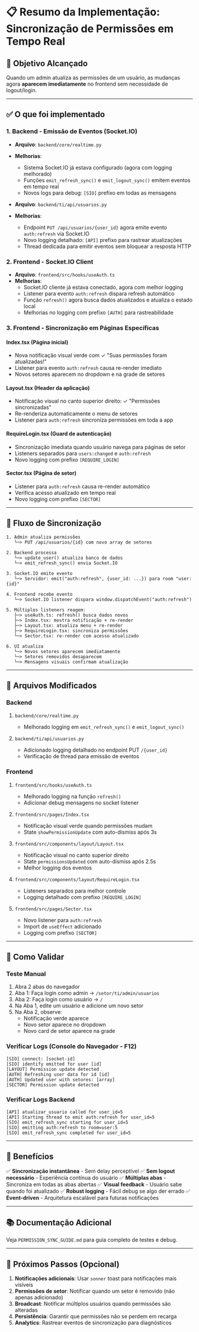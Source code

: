 # 📋 Resumo da Implementação: Sincronização de Permissões em Tempo Real

## 🎯 Objetivo Alcançado

Quando um admin atualiza as permissões de um usuário, as mudanças agora **aparecem imediatamente** no frontend sem necessidade de logout/login.

---

## ✅ O que foi implementado

### 1. **Backend - Emissão de Eventos (Socket.IO)**
- **Arquivo**: `backend/core/realtime.py`
- **Melhorias**:
  - Sistema Socket.IO já estava configurado (agora com logging melhorado)
  - Funções `emit_refresh_sync()` e `emit_logout_sync()` emitem eventos em tempo real
  - Novos logs para debug: `[SIO]` prefixo em todas as mensagens

- **Arquivo**: `backend/ti/api/usuarios.py`
- **Melhorias**:
  - Endpoint `PUT /api/usuarios/{user_id}` agora emite evento `auth:refresh` via Socket.IO
  - Novo logging detalhado: `[API]` prefixo para rastrear atualizações
  - Thread dedicada para emitir eventos sem bloquear a resposta HTTP

### 2. **Frontend - Socket.IO Client**
- **Arquivo**: `frontend/src/hooks/useAuth.ts`
- **Melhorias**:
  - Socket.IO cliente já estava conectado, agora com melhor logging
  - Listener para evento `auth:refresh` dispara refresh automático
  - Função `refresh()` agora busca dados atualizados e atualiza o estado local
  - Melhorias no logging com prefixo `[AUTH]` para rastreabilidade

### 3. **Frontend - Sincronização em Páginas Específicas**

#### **Index.tsx** (Página inicial)
- Nova notificação visual verde com ✓ "Suas permissões foram atualizadas!"
- Listener para evento `auth:refresh` causa re-render imediato
- Novos setores aparecem no dropdown e na grade de setores

#### **Layout.tsx** (Header da aplicação)
- Notificação visual no canto superior direito: ✓ "Permissões sincronizadas"
- Re-renderiza automaticamente o menu de setores
- Listener para `auth:refresh` sincroniza permissões em toda a app

#### **RequireLogin.tsx** (Guard de autenticação)
- Sincronização imediata quando usuário navega para páginas de setor
- Listeners separados para `users:changed` e `auth:refresh`
- Novo logging com prefixo `[REQUIRE_LOGIN]`

#### **Sector.tsx** (Página de setor)
- Listener para `auth:refresh` causa re-render automático
- Verifica acesso atualizado em tempo real
- Novo logging com prefixo `[SECTOR]`

---

## 🔄 Fluxo de Sincronização

```
1. Admin atualiza permissões
   └─> PUT /api/usuarios/{id} com novo array de setores

2. Backend processa
   └─> update_user() atualiza banco de dados
   └─> emit_refresh_sync() envia Socket.IO

3. Socket.IO emite evento
   └─> Servidor: emit("auth:refresh", {user_id: ...}) para room "user:{id}"

4. Frontend recebe evento
   └─> Socket.IO listener dispara window.dispatchEvent("auth:refresh")

5. Múltiplos listeners reagem:
   ├─> useAuth.ts: refresh() busca dados novos
   ├─> Index.tsx: mostra notificação + re-render
   ├─> Layout.tsx: atualiza menu + re-render
   ├─> RequireLogin.tsx: sincroniza permissões
   └─> Sector.tsx: re-render com acesso atualizado

6. UI atualiza
   └─> Novos setores aparecem imediatamente
   └─> Setores removidos desaparecem
   └─> Mensagens visuais confirmam atualização
```

---

## 📝 Arquivos Modificados

### Backend
1. `backend/core/realtime.py`
   - Melhorado logging em `emit_refresh_sync()` e `emit_logout_sync()`
   
2. `backend/ti/api/usuarios.py`
   - Adicionado logging detalhado no endpoint PUT `/{user_id}`
   - Verificação de thread para emissão de eventos

### Frontend
1. `frontend/src/hooks/useAuth.ts`
   - Melhorado logging na função `refresh()`
   - Adicionar debug mensagens no socket listener

2. `frontend/src/pages/Index.tsx`
   - Notificação visual verde quando permissões mudam
   - State `showPermissionUpdate` com auto-dismiss após 3s

3. `frontend/src/components/layout/Layout.tsx`
   - Notificação visual no canto superior direito
   - State `permissionsUpdated` com auto-dismiss após 2.5s
   - Melhor logging dos eventos

4. `frontend/src/components/layout/RequireLogin.tsx`
   - Listeners separados para melhor controle
   - Logging detalhado com prefixo `[REQUIRE_LOGIN]`

5. `frontend/src/pages/Sector.tsx`
   - Novo listener para `auth:refresh`
   - Import de `useEffect` adicionado
   - Logging com prefixo `[SECTOR]`

---

## 🧪 Como Validar

### Teste Manual
1. Abra 2 abas do navegador
2. Aba 1: Faça login como admin → `/setor/ti/admin/usuarios`
3. Aba 2: Faça login como usuário → `/`
4. Na Aba 1, edite um usuário e adicione um novo setor
5. Na Aba 2, observe:
   - Notificação verde aparece
   - Novo setor aparece no dropdown
   - Novo card de setor aparece na grade

### Verificar Logs (Console do Navegador - F12)
```
[SIO] connect: [socket-id]
[SIO] identify emitted for user [id]
[LAYOUT] Permission update detected
[AUTH] Refreshing user data for id [id]
[AUTH] Updated user with setores: [array]
[SECTOR] Permission update detected
```

### Verificar Logs Backend
```
[API] atualizar_usuario called for user_id=5
[API] Starting thread to emit auth:refresh for user_id=5
[SIO] emit_refresh_sync starting for user_id=5
[SIO] emitting auth:refresh to room=user:5
[SIO] emit_refresh_sync completed for user_id=5
```

---

## 🎁 Benefícios

✅ **Sincronização instantânea** - Sem delay perceptível
✅ **Sem logout necessário** - Experiência contínua do usuário
✅ **Múltiplas abas** - Sincroniza em todas as abas abertas
✅ **Visual feedback** - Usuário sabe quando foi atualizado
✅ **Robust logging** - Fácil debug se algo der errado
✅ **Event-driven** - Arquitetura escalável para futuras notificações

---

## 📚 Documentação Adicional

Veja `PERMISSION_SYNC_GUIDE.md` para guia completo de testes e debug.

---

## 🚀 Próximos Passos (Opcional)

1. **Notificações adicionais**: Usar `sonner` toast para notificações mais visíveis
2. **Permissões de setor**: Notificar quando um setor é removido (não apenas adicionado)
3. **Broadcast**: Notificar múltiplos usuários quando permissões são alteradas
4. **Persistência**: Garantir que permissões não se perdem em recarga
5. **Analytics**: Rastrear eventos de sincronização para diagnósticos
